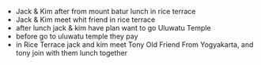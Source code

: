 * Jack & Kim after from mount batur lunch in rice terrace
* Jack & Kim meet whit friend in rice terrace
* after lunch jack & kim have plan want to go Uluwatu Temple
* before go to uluwatu temple they pay
* in Rice Terrace jack and kim meet Tony Old Friend From Yogyakarta, and tony join with them lunch together

